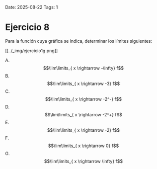 Date: 2025-08-22
Tags: 1

# Ejercicio 8

 
Para la función cuya gráfica se indica, determinar los límites siguientes:








[[../_img/ejercicio1g.png]]

A.   $$\lim\limits_{ x \rightarrow  -\infty}  f$$ 
B.   $$\lim\limits_{ x \rightarrow  -3}  f$$ 
C.   $$\lim\limits_{ x \rightarrow  -2^-}  f$$ 
D.   $$\lim\limits_{ x \rightarrow  -2^+}  f$$ 
E.   $$\lim\limits_{ x \rightarrow  -2}  f$$ 
F.   $$\lim\limits_{ x \rightarrow  0}  f$$ 
G.   $$\lim\limits_{ x \rightarrow  \infty}  f$$ 
